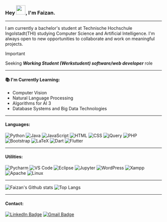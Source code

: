 ### Hey <img src="https://raw.githubusercontent.com/MartinHeinz/MartinHeinz/master/wave.gif" width=30px >, I'm Faizan.

---

I am currently a bachelor's student at Technische Hochschule Ingolstadt(THI) studying Computer Science and Artificial Intelligence. I'm always open to new opportunities to collaborate and work on meaningful projects.
> [!IMPORTANT]
> Seeking ***Working Student (Werkstudent) software/web developer*** role

---

#### :books: I'm Currently Learning:
- Computer Vision
- Natural Language Processing
- Algorithms for AI 3
- Database Systems and Big Data Technologies

---

#### Languages:
![Python](https://img.shields.io/badge/-Python-yellow?style=flat&logo=python&logoColor=white)
![Java](https://img.shields.io/badge/-Java-orange?style=flat&logo=java&logoColor=white)
![JavaScript](https://img.shields.io/badge/JavaScript-323330?style=flat&logo=javascript&logoColor=white)
![HTML](https://img.shields.io/badge/HTML5-E34F26?style=flat&logo=html5&logoColor=white)
![CSS](https://img.shields.io/badge/CSS3-1572B6?style=flat&logo=css3&logoColor=white)
![jQuery](https://img.shields.io/badge/jQuery-0769AD?style=flat&logo=jquery&logoColor=white)
![PHP](https://img.shields.io/badge/PHP-777BB4?style=flat&logo=php&logoColor=white)
![Bootstrap](https://img.shields.io/badge/Bootstrap-563D7C?style=flat&logo=bootstrap&logoColor=white)
![LaTeX](https://img.shields.io/badge/LaTeX-47A141?style=flat&logo=LaTeX&logoColor=white)
![Dart](https://img.shields.io/badge/dart-%230175C2.svg?style=for-the-badge&logo=dart&logoColor=white)
![Flutter](https://img.shields.io/badge/Flutter-%2302569B.svg?style=for-the-badge&logo=Flutter&logoColor=white)

---

#### Utilities:
![Pycharm](https://img.shields.io/badge/PyCharm-000000.svg?&style=flat&logo=PyCharm&logoColor=white)
![VS Code](https://img.shields.io/badge/VSCode-0078D4?style=flat&logo=visual%20studio%20code&logoColor=white)
![Eclipse](https://img.shields.io/badge/Eclipse-2C2255?style=flat&logo=eclipse&logoColor=white)
![Jupyter](https://img.shields.io/badge/Jupyter-F37626.svg?&style=flat&logo=Jupyter&logoColor=white)
![WordPress](https://img.shields.io/badge/Wordpress-21759B?style=flat&logo=wordpress&logoColor=white)
![Xampp](https://img.shields.io/badge/Xampp-F37623?style=flat&logo=xampp&logoColor=white)
![Apache](https://img.shields.io/badge/Apache-D22128?style=flat&logo=Apache&logoColor=white)
![Linux](https://img.shields.io/badge/Linux-FCC624?style=for-the-badge&logo=linux&logoColor=black)

---

![Faizan's Github stats](https://github-readme-stats.vercel.app/api?username=faizanns&show_icons=true&theme=holi)
![Top Langs](https://github-readme-stats.vercel.app/api/top-langs/?username=faizanns&layout=compact&theme=holi)

---

#### Contact:
[<img src="https://img.shields.io/badge/LinkedIn-0077B5?style=flat&logo=linkedin&logoColor=white" alt="LinkedIn Badge">](https://www.linkedin.com/in/faizan-ns/) [<img src="https://img.shields.io/badge/Gmail-D14836?style=flat&logo=gmail&logoColor=white" alt="Gmail Badge">](mailto\:sheikhfaizan2002@gmail.com)


<!--
**faizanns/faizanns** is a ✨ _special_ ✨ repository because its `README.md` (this file) appears on your GitHub profile.

Here are some ideas to get you started:

- 🔭 I’m currently working on ...
- 🌱 I’m currently learning ...
- 👯 I’m looking to collaborate on ...
- 🤔 I’m looking for help with ...
- 💬 Ask me about ...
- 📫 How to reach me: ...
- 😄 Pronouns: ...
- ⚡ Fun fact: ...
-->
